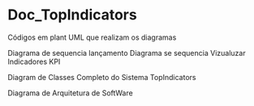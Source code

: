 # Doc_TopIndicators
Códigos em plant UML que realizam os diagramas

Diagrama de sequencia lançamento
Diagrama se sequencia Vizualuzar Indicadores KPI

Diagram de Classes Completo do Sistema TopIndicators

Diagrama de Arquitetura de SoftWare
